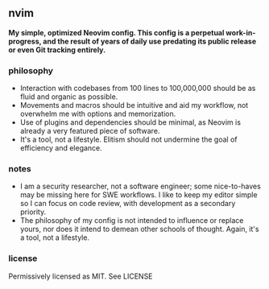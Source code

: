 ## nvim

**My simple, optimized Neovim config. This config is a perpetual work-in-progress, and the result of years of daily use predating its public release or even Git tracking entirely.**

### philosophy
- Interaction with codebases from 100 lines to 100,000,000 should be as fluid and organic as possible.
- Movements and macros should be intuitive and aid my workflow, not overwhelm me with options and memorization.
- Use of plugins and dependencies should be minimal, as Neovim is already a very featured piece of software.
- It's a tool, not a lifestyle. Elitism should not undermine the goal of efficiency and elegance.

### notes
- I am a security researcher, not a software engineer; some nice-to-haves may be missing here for SWE workflows. I like to keep my editor simple so I can focus on code review, with development as a secondary priority.
- The philosophy of my config is not intended to influence or replace yours, nor does it intend to demean other schools of thought. Again, it's a tool, not a lifestyle.

### license
Permissively licensed as MIT. See LICENSE
